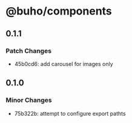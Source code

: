 # @buho/components

## 0.1.1

### Patch Changes

- 45b0cd6: add carousel for images only

## 0.1.0

### Minor Changes

- 75b322b: attempt to configure export pathts
